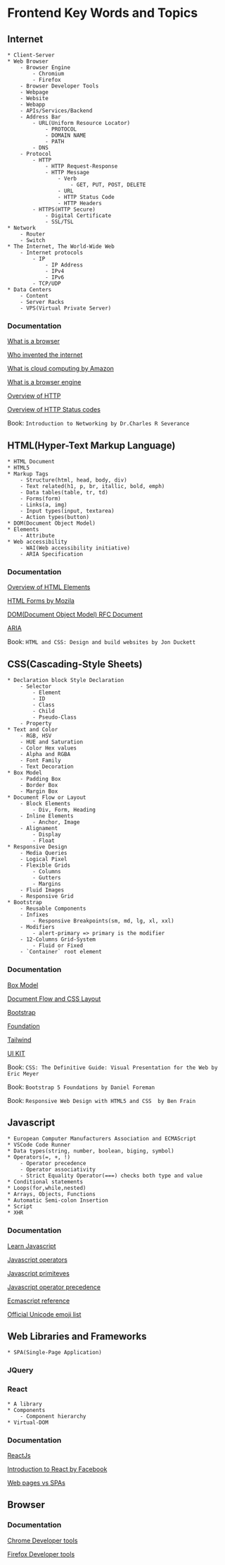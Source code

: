 
# Frontend Key Words and Topics

## Internet
    * Client-Server
    * Web Browser
        - Browser Engine
            - Chromium
            - Firefox
        - Browser Developer Tools
        - Webpage
        - Website
        - Webapp
        - APIs/Services/Backend
        - Address Bar
            - URL(Uniform Resource Locator)
                - PROTOCOL
                - DOMAIN NAME
                - PATH
            - DNS
        - Protocol
            - HTTP
                - HTTP Request-Response
                - HTTP Message
                    - Verb
                        - GET, PUT, POST, DELETE
                    - URL
                    - HTTP Status Code
                    - HTTP Headers
            - HTTPS(HTTP Secure)
                - Digital Certificate
                - SSL/TSL
    * Network
        - Router
        - Switch
    * The Internet, The World-Wide Web
        - Internet protocols
            - IP
                - IP Address
                - IPv4
                - IPv6
            - TCP/UDP
    * Data Centers
        - Content
        - Server Racks
        - VPS(Virtual Private Server)

### Documentation
[What is a browser](https://www.mozilla.org/en-US/firefox/browsers/what-is-a-browser/)

[Who invented the internet](https://youtu.be/21eFwbb48sE)

[What is cloud computing by Amazon](https://www.youtube.com/watch?v=mxT233EdY5c)

[What is a browser engine](https://en.wikipedia.org/wiki/Browser_engine)

[Overview of HTTP](https://developer.mozilla.org/en-US/docs/Web/HTTP/Overview)

[Overview of HTTP Status codes](https://http.dev/status)

Book: `Introduction to Networking by Dr.Charles R Severance`

## HTML(Hyper-Text Markup Language)
    * HTML Document
    * HTML5
    * Markup Tags
        - Structure(html, head, body, div)
        - Text related(h1, p, br, itallic, bold, emph)
        - Data tables(table, tr, td)
        - Forms(form)
        - Links(a, img)
        - Input types(input, textarea)
        - Action types(button)
    * DOM(Document Object Model)
    * Elements
        - Attribute
    * Web accessibility
        - WAI(Web accessibility initiative)
        - ARIA Specification

### Documentation
[Overview of HTML Elements](https://web.dev/learn/html/overview)

[HTML Forms by Mozila](https://developer.mozilla.org/en-US/docs/Web/HTML/Element/form)

[DOM(Document Object Model) RFC Document](https://www.w3.org/TR/WD-DOM/introduction.html)

[ARIA](https://w3c.github.io/html-aria/)

Book: `HTML and CSS: Design and build websites by Jon Duckett` 

## CSS(Cascading-Style Sheets)
    * Declaration block Style Declaration
        - Selector
            - Element
            - ID
            - Class
            - Child
            - Pseudo-Class
        - Property
    * Text and Color
        - RGB, HSV
        - HUE and Saturation
        - Color Hex values
        - Alpha and RGBA
        - Font Family
        - Text Decoration
    * Box Model
        - Padding Box
        - Border Box
        - Margin Box
    * Document Flow or Layout
        - Block Elements
            - Div, Form, Heading
        - Inline Elements
            - Anchor, Image
        - Alignament
            - Display
            - Float
    * Responsive Design
        - Media Queries
        - Logical Pixel
        - Flexible Grids
            - Columns
            - Gutters
            - Margins
        - Fluid Images
        - Responsive Grid
    * Bootstrap
        - Reusable Components
        - Infixes
            - Responsive Breakpoints(sm, md, lg, xl, xxl)
        - Modifiers
            - alert-primary => primary is the modifier
        - 12-Columns Grid-System
            - Fluid or Fixed
        - `Container` root element

### Documentation
[Box Model](https://web.dev/learn/css/box-model)

[Document Flow and CSS Layout](https://web.dev/learn/css/layout)

[Bootstrap](https://getbootstrap.com/docs)

[Foundation](https://get.foundation/)

[Tailwind](https://tailwindcss.com/)

[UI KIT](https://getuikit.com/)

Book: `CSS: The Definitive Guide: Visual Presentation for the Web by Eric Meyer`

Book: `Bootstrap 5 Foundations by Daniel Foreman`

Book: `Responsive Web Design with HTML5 and CSS  by Ben Frain`

## Javascript

    * European Computer Manufacturers Association and ECMAScript
	* VSCode Code Runner
	* Data types(string, number, boolean, biging, symbol)
	* Operators(=, +, !)
	    - Operator precedence
		- Operator associativity
		- Strict Equality Operator(===) checks both type and value
	* Conditional statements
	* Loops(for,while,nested)
	* Arrays, Objects, Functions
	* Automatic Semi-colon Insertion
    * Script
    * XHR 


### Documentation

[Learn Javascript](https://web.dev/learn/javascript)

[Javascript operators](https://developer.mozilla.org/en-US/docs/Web/JavaScript/Reference/Operators)

[Javascript primiteves](https://developer.mozilla.org/en-US/docs/Glossary/Primitive)

[Javascript operator precedence](https://developer.mozilla.org/en-US/docs/Web/JavaScript/Reference/Operators/Operator_precedence)

[Ecmascript reference](https://tc39.es/ecma262/)

[Official Unicode emoji list](https://unicode.org/emoji/charts/full-emoji-list.html#1f600)


## Web Libraries and Frameworks

    * SPA(Single-Page Application)

### JQuery

### React

    * A library
    * Components
        - Component hierarchy
    * Virtual-DOM

### Documentation

[ReactJs](https://reactjs.org/)

[Introduction to React by Facebook](https://youtu.be/XxVg_s8xAms)

[Web pages vs SPAs](https://docs.microsoft.com/en-us/dotnet/architecture/modern-web-apps-azure/choose-between-traditional-web-and-single-page-apps)

## Browser 

### Documentation
[Chrome Developer tools](https://developer.chrome.com/docs/devtools/overview/)

[Firefox Developer tools](https://firefox-source-docs.mozilla.org/devtools-user/index.html)

